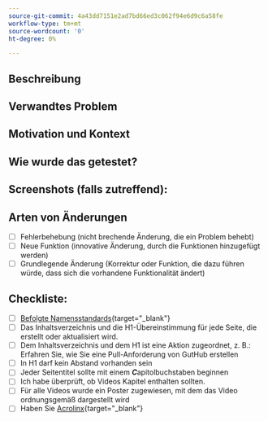 ```yaml
---
source-git-commit: 4a43dd7151e2ad7bd66ed3c062f94e6d9c6a58fe
workflow-type: tm+mt
source-wordcount: '0'
ht-degree: 0%

---
```

<!--- Provide a general summary of your changes in the Title above -->

## Beschreibung

<!--- Describe your changes in detail -->

## Verwandtes Problem

<!--- This project only accepts pull requests related to open issues -->
<!--- If suggesting a new feature or change, please discuss it in an issue first -->
<!--- If fixing a bug, there should be an issue describing it with steps to reproduce -->
<!--- Please link to the issue here: -->

## Motivation und Kontext

<!--- Why is this change required? What problem does it solve? -->

## Wie wurde das getestet?

<!--- Please describe in detail how you tested your changes. -->
<!--- Include details of your testing environment, and the tests you ran to -->
<!--- see how your change affects other areas of the code, etc. -->

## Screenshots (falls zutreffend):

## Arten von Änderungen

<!--- What types of changes does your code introduce? Put an `x` in all the boxes that apply: -->

- [ ] Fehlerbehebung (nicht brechende Änderung, die ein Problem behebt)
- [ ] Neue Funktion (innovative Änderung, durch die Funktionen hinzugefügt werden)
- [ ] Grundlegende Änderung (Korrektur oder Funktion, die dazu führen würde, dass sich die vorhandene Funktionalität ändert)

## Checkliste:


<!--- Go over all the following points, and put an `x` in all the boxes that apply. -->
<!--- If you're unsure about any of these, don't hesitate to ask. We're here to help! -->

- [ ] [Befolgte Namensstandards]([https://opensource.adobe.com/cla.html](https://wiki.corp.adobe.com/display/DMSArchitecture/Naming+Standards)){target="_blank"}
- [ ] Das Inhaltsverzeichnis und die H1-Übereinstimmung für jede Seite, die erstellt oder aktualisiert wird.
- [ ] Dem Inhaltsverzeichnis und dem H1 ist eine Aktion zugeordnet, z. B.: Erfahren Sie, wie Sie eine Pull-Anforderung von GutHub erstellen
- [ ] In H1 darf kein Abstand vorhanden sein
- [ ] Jeder Seitentitel sollte mit einem ***C***apitolbuchstaben beginnen
- [ ] Ich habe überprüft, ob Videos Kapitel enthalten sollten.
- [ ] Für alle Videos wurde ein Poster zugewiesen, mit dem das Video ordnungsgemäß dargestellt wird
- [ ] Haben Sie [Acrolinx](https://experienceleague.corp.adobe.com/docs/authoring-guide-exl/using/style-guide/acrolinx.html){target="_blank"}
